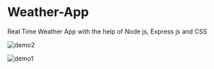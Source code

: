 # Weather-App
Real Time Weather App with the help of Node js, Express js and CSS

![demo2](https://user-images.githubusercontent.com/53315283/143880979-36cc5f6c-8f0f-4281-9cd0-30237e4ae9d4.PNG)


![demo1](https://user-images.githubusercontent.com/53315283/143880988-603b75e7-b3d8-4517-86ea-3c9f446625a1.PNG)
